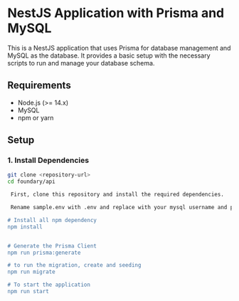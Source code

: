 # NestJS Application with Prisma and MySQL

This is a NestJS application that uses Prisma for database management and MySQL as the database. It provides a basic setup with the necessary scripts to run and manage your database schema.

## Requirements

- Node.js (>= 14.x)
- MySQL
- npm or yarn

## Setup

### 1. Install Dependencies


```bash
git clone <repository-url>
cd foundary/api

 First, clone this repository and install the required dependencies.

 Rename sample.env with .env and replace with your mysql username and password(in sample it's root:root)

# Install all npm dependency
npm install


# Generate the Prisma Client
npm run prisma:generate

# to run the migration, create and seeding
npm run migrate

# To start the application
npm run start
